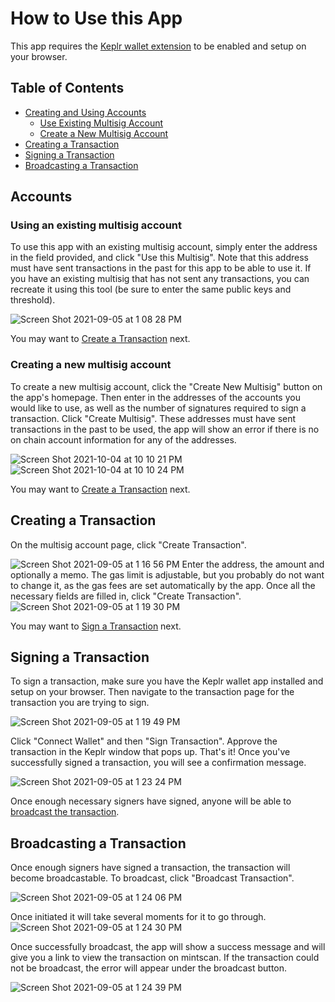 # How to Use this App

This app requires the [Keplr wallet extension](https://wallet.keplr.app/) to be enabled and setup on your browser.

## Table of Contents

- [Creating and Using Accounts](#accounts)
  - [Use Existing Multisig Account](#using-an-existing-multisig-account)
  - [Create a New Multisig Account](#creating-a-new-multisig-account)
- [Creating a Transaction](#creating-a-transaction)
- [Signing a Transaction](#signing-a-transaction)
- [Broadcasting a Transaction](#broadcast-a-transaction)

## Accounts

### Using an existing multisig account

To use this app with an existing multisig account, simply enter the address in the field provided, and click "Use this Multisig". Note that this address must have sent transactions in the past for this app to be able to use it. If you have an existing multisig that has not sent any transactions, you can recreate it using this tool (be sure to enter the same public keys and threshold). 

![Screen Shot 2021-09-05 at 1 08 28 PM](https://user-images.githubusercontent.com/6718506/132136687-856a71bd-cd3b-465c-a2e8-8f4283161a11.png)

You may want to [Create a Transaction](#creating-a-transaction) next.

### Creating a new multisig account

To create a new multisig account, click the "Create New Multisig" button on the app's homepage. Then enter in the addresses of the accounts you would like to use, as well as the number of signatures required to sign a transaction. Click "Create Multisig". These addresses must have sent transactions in the past to be used, the app will show an error if there is no on chain account information for any of the addresses.

![Screen Shot 2021-10-04 at 10 10 21 PM](https://user-images.githubusercontent.com/6718506/135949511-b0d51820-7359-4707-a873-966e31b187c0.png)
![Screen Shot 2021-10-04 at 10 10 24 PM](https://user-images.githubusercontent.com/6718506/135949518-08e9e994-9695-4847-b152-5f28610dd221.png)


You may want to [Create a Transaction](#creating-a-transaction) next.

## Creating a Transaction

On the multisig account page, click "Create Transaction". 

![Screen Shot 2021-09-05 at 1 16 56 PM](https://user-images.githubusercontent.com/6718506/132136739-c43eeaeb-15fd-48d3-afa2-8e630740cf82.png)
Enter the address, the amount and optionally a memo. The gas limit is adjustable, but you probably do not want to change it, as the gas fees are set automatically by the app. Once all the necessary fields are filled in, click "Create Transaction". 
![Screen Shot 2021-09-05 at 1 19 30 PM](https://user-images.githubusercontent.com/6718506/132136750-d2e91252-fa4d-4f56-9d80-8460c85deec4.png)

You may want to [Sign a Transaction](#signing-a-transaction) next.

## Signing a Transaction

To sign a transaction, make sure you have the Keplr wallet app installed and setup on your browser. Then navigate to the transaction page for the transaction you are trying to sign.  

![Screen Shot 2021-09-05 at 1 19 49 PM](https://user-images.githubusercontent.com/6718506/132136776-da6c0853-c55b-4bfb-9228-7615a2811cde.png)

Click "Connect Wallet" and then "Sign Transaction". Approve the transaction in the Keplr window that pops up. That's it! Once you've successfully signed a transaction, you will see a confirmation message.

![Screen Shot 2021-09-05 at 1 23 24 PM](https://user-images.githubusercontent.com/6718506/132136783-c81c9a30-b5b2-487a-8d2d-83cde819fc55.png)


Once enough necessary signers have signed, anyone will be able to [broadcast the transaction](#broadcasting-a-transaction).

## Broadcasting a Transaction

Once enough signers have signed a transaction, the transaction will become broadcastable. To broadcast, click "Broadcast Transaction". 

![Screen Shot 2021-09-05 at 1 24 06 PM](https://user-images.githubusercontent.com/6718506/132136802-1365b50b-2398-4fef-80e8-37c34b5ea8a1.png)

Once initiated it will take several moments for it to go through. 
![Screen Shot 2021-09-05 at 1 24 30 PM](https://user-images.githubusercontent.com/6718506/132136822-9d3f32fd-577a-45af-aced-80a4e61f1537.png)

Once successfully broadcast, the app will show a success message and will give you a link to view the transaction on mintscan. If the transaction could not be broadcast, the error will appear under the broadcast button.

![Screen Shot 2021-09-05 at 1 24 39 PM](https://user-images.githubusercontent.com/6718506/132136826-c4f7c46c-7cf8-4a12-880d-96f0abd400a3.png)

